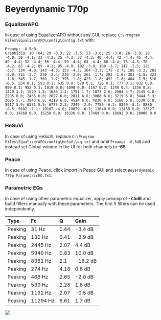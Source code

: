 # Beyerdynamic T70p

### EqualizerAPO
In case of using EqualizerAPO without any GUI, replace `C:\Program Files\EqualizerAPO\config\config.txt`
with:
```
Preamp: -6.5dB
GraphicEQ: 10 -84; 20 -3.3; 22 -3.5; 23 -3.6; 25 -3.8; 26 -3.9; 28 -4.0; 30 -4.1; 32 -4.2; 35 -4.3; 37 -4.3; 40 -4.4; 42 -4.4; 45 -4.4; 49 -4.4; 52 -4.4; 56 -4.4; 59 -4.4; 64 -4.4; 68 -4.4; 73 -4.3; 78 -4.2; 83 -4.2; 89 -4.1; 95 -4.0; 102 -3.8; 109 -3.7; 117 -3.5; 125 -3.7; 134 -4.0; 143 -4.3; 153 -4.3; 164 -3.3; 175 -2.7; 188 -3.2; 201 -3.0; 215 -2.7; 230 -2.4; 246 -2.0; 263 -1.7; 282 -1.6; 301 -1.5; 323 -1.6; 345 -1.7; 369 -1.7; 395 -1.8; 423 -1.8; 452 -1.8; 484 -1.5; 518 -0.5; 554 0.1; 593 0.1; 635 0.0; 679 0.1; 726 0.1; 777 0.1; 832 0.0; 890 0.1; 952 0.1; 1019 0.0; 1090 0.0; 1167 0.2; 1248 0.4; 1336 0.8; 1429 1.1; 1529 1.3; 1636 1.4; 1751 1.7; 1873 2.6; 2004 4.7; 2145 6.0; 2295 6.0; 2455 6.0; 2627 6.0; 2811 6.0; 3008 6.0; 3219 5.8; 3444 5.3; 3685 5.7; 3943 6.0; 4219 6.0; 4514 6.0; 4830 6.0; 5168 6.0; 5530 6.0; 5917 5.9; 6331 5.5; 6775 2.3; 7249 -2.9; 7756 -6.2; 8299 -8.1; 8880 -8.5; 9502 -7.1; 10167 -4.0; 10879 -0.3; 11640 0.0; 12455 0.0; 13327 0.0; 14260 0.0; 15258 0.0; 16326 0.0; 17469 0.0; 18692 0.0; 20000 0.0
```

### HeSuVi
In case of using HeSuVi, replace `C:\Program Files\EqualizerAPO\config\HeSuVi\eq.txt` and omit `Preamp:
-6.5dB` and instead set Global volume in the UI for both channels to **-65**

### Peace
In case of using Peace, click *Import* in Peace GUI and select `Beyerdynamic T70p ParametricEQ.txt`.

### Parametric EQs
In case of using other parametric equalizer, apply preamp of **-7.5dB** and build filters manually with
these parameters. The first 5 filters can be used independently.

| Type    | Fc       |    Q | Gain     |
|:--------|:---------|:-----|:---------|
| Peaking | 31 Hz    | 0.44 | -3.4 dB  |
| Peaking | 130 Hz   | 0.41 | -2.9 dB  |
| Peaking | 2445 Hz  | 2.07 | 4.4 dB   |
| Peaking | 5940 Hz  | 0.83 | 10.0 dB  |
| Peaking | 8381 Hz  | 2.1  | -16.2 dB |
| Peaking | 274 Hz   | 4.18 | 0.6 dB   |
| Peaking | 468 Hz   | 2.65 | -2.0 dB  |
| Peaking | 539 Hz   | 2.28 | 1.8 dB   |
| Peaking | 1192 Hz  | 2.07 | -0.5 dB  |
| Peaking | 11294 Hz | 8.61 | 1.7 dB   |

![](https://raw.githubusercontent.com/jaakkopasanen/AutoEq/master/results/headphonecom/headphonecom/Beyerdynamic%20T70p/Beyerdynamic%20T70p.png)